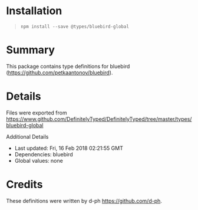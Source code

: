 # Installation
> `npm install --save @types/bluebird-global`

# Summary
This package contains type definitions for bluebird (https://github.com/petkaantonov/bluebird).

# Details
Files were exported from https://www.github.com/DefinitelyTyped/DefinitelyTyped/tree/master/types/bluebird-global

Additional Details
 * Last updated: Fri, 16 Feb 2018 02:21:55 GMT
 * Dependencies: bluebird
 * Global values: none

# Credits
These definitions were written by d-ph <https://github.com/d-ph>.
